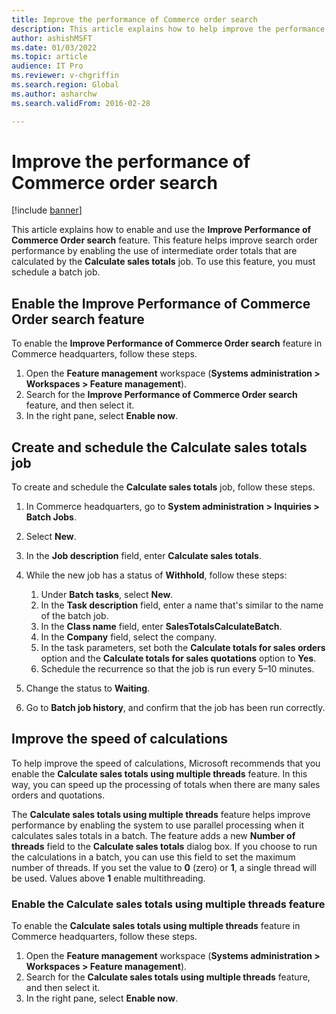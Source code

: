 ```yaml
---
title: Improve the performance of Commerce order search
description: This article explains how to help improve the performance of Commerce order search by enabling the use of intermediate order totals in Microsoft Dynamics 365 Commerce.
author: ashishMSFT
ms.date: 01/03/2022
ms.topic: article
audience: IT Pro
ms.reviewer: v-chgriffin
ms.search.region: Global
ms.author: asharchw
ms.search.validFrom: 2016-02-28

---
```


# Improve the performance of Commerce order search

[!include [banner](../includes/banner.md)]

This article explains how to enable and use the **Improve Performance of Commerce Order search** feature. This feature helps improve search order performance by enabling the use of intermediate order totals that are calculated by the **Calculate sales totals** job. To use this feature, you must schedule a batch job.

## Enable the Improve Performance of Commerce Order search feature

To enable the **Improve Performance of Commerce Order search** feature in Commerce headquarters, follow these steps.

1. Open the **Feature management** workspace (**Systems administration \> Workspaces \> Feature management**).
1. Search for the **Improve Performance of Commerce Order search** feature, and then select it.
1. In the right pane, select **Enable now**.

## Create and schedule the Calculate sales totals job

To create and schedule the **Calculate sales totals** job, follow these steps.

1. In Commerce headquarters, go to **System administration \> Inquiries \> Batch Jobs**.
1. Select **New**.
1. In the **Job description** field, enter **Calculate sales totals**.
1. While the new job has a status of **Withhold**, follow these steps:

    1. Under **Batch tasks**, select **New**.
    1. In the **Task description** field, enter a name that's similar to the name of the batch job.
    1. In the **Class name** field, enter **SalesTotalsCalculateBatch**.
    1. In the **Company** field, select the company.
    1. In the task parameters, set both the **Calculate totals for sales orders** option and the **Calculate totals for sales quotations** option to **Yes**.
    1. Schedule the recurrence so that the job is run every 5–10 minutes.

1. Change the status to **Waiting**.
1. Go to **Batch job history**, and confirm that the job has been run correctly.

## Improve the speed of calculations

To help improve the speed of calculations, Microsoft recommends that you enable the **Calculate sales totals using multiple threads** feature. In this way, you can speed up the processing of totals when there are many sales orders and quotations.

The **Calculate sales totals using multiple threads** feature helps improve performance by enabling the system to use parallel processing when it calculates sales totals in a batch. The feature adds a new **Number of threads** field to the **Calculate sales totals** dialog box. If you choose to run the calculations in a batch, you can use this field to set the maximum number of threads. If you set the value to **0** (zero) or **1**, a single thread will be used. Values above **1** enable multithreading.

### Enable the Calculate sales totals using multiple threads feature

To enable the **Calculate sales totals using multiple threads** feature in Commerce headquarters, follow these steps.

1. Open the **Feature management** workspace (**Systems administration \> Workspaces \> Feature management**).
1. Search for the **Calculate sales totals using multiple threads** feature, and then select it.
1. In the right pane, select **Enable now**.
